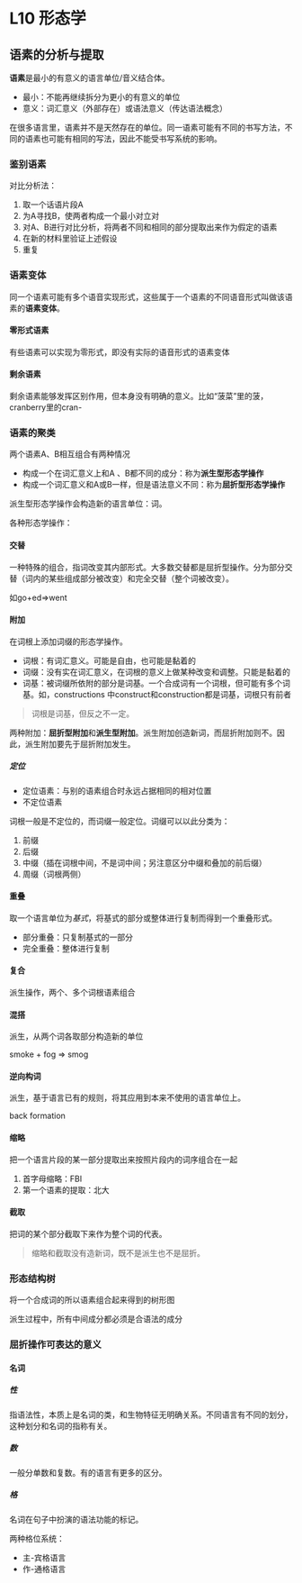 # L10 形态学

## 语素的分析与提取

**语素**是最小的有意义的语言单位/音义结合体。

- 最小：不能再继续拆分为更小的有意义的单位
- 意义：词汇意义（外部存在）或语法意义（传达语法概念）

在很多语言里，语素并不是天然存在的单位。同一语素可能有不同的书写方法，不同的语素也可能有相同的写法，因此不能受书写系统的影响。

### 鉴别语素

对比分析法：

1. 取一个话语片段A
2. 为A寻找B，使两者构成一个最小对立对
3. 对A、B进行对比分析，将两者不同和相同的部分提取出来作为假定的语素
4. 在新的材料里验证上述假设
5. 重复

### 语素变体


同一个语素可能有多个语音实现形式，这些属于一个语素的不同语音形式叫做该语素的**语素变体**。

#### 零形式语素

有些语素可以实现为零形式，即没有实际的语音形式的语素变体

#### 剩余语素

剩余语素能够发挥区别作用，但本身没有明确的意义。比如“菠菜”里的菠，cranberry里的cran-

### 语素的聚类

两个语素A、B相互组合有两种情况
- 构成一个在词汇意义上和A 、B都不同的成分：称为**派生型形态学操作**
- 构成一个词汇意义和A或B一样，但是语法意义不同：称为**屈折型形态学操作**

派生型形态学操作会构造新的语言单位：词。

各种形态学操作：

#### 交替

一种特殊的组合，指词改变其内部形式。大多数交替都是屈折型操作。分为部分交替（词内的某些组成部分被改变）和完全交替（整个词被改变）。

如go+ed=>went

#### 附加

在词根上添加词缀的形态学操作。

- 词根：有词汇意义。可能是自由，也可能是黏着的
- 词缀：没有实在词汇意义，在词根的意义上做某种改变和调整。只能是黏着的
- 词基：被词缀所依附的部分是词基。一个合成词有一个词根，但可能有多个词基。如，constructions 中construct和construction都是词基，词根只有前者

> 词根是词基，但反之不一定。

两种附加：**屈折型附加**和**派生型附加**。派生附加创造新词，而屈折附加则不。因此，派生附加要先于屈折附加发生。

##### 定位

- 定位语素：与别的语素组合时永远占据相同的相对位置
- 不定位语素

词根一般是不定位的，而词缀一般定位。词缀可以以此分类为：

1. 前缀
2. 后缀
3. 中缀（插在词根中间，不是词中间；另注意区分中缀和叠加的前后缀）
4. 周缀（词根两侧）

#### 重叠

取一个语言单位为*基式*，将基式的部分或整体进行复制而得到一个重叠形式。

- 部分重叠：只复制基式的一部分
- 完全重叠：整体进行复制

#### 复合

派生操作，两个、多个词根语素组合

#### 混搭

派生，从两个词各取部分构造新的单位

smoke + fog => smog

#### 逆向构词

派生，基于语言已有的规则，将其应用到本来不使用的语言单位上。

back formation

#### 缩略

把一个语言片段的某一部分提取出来按照片段内的词序组合在一起

1. 首字母缩略：FBI
2. 第一个语素的提取：北大

#### 截取

把词的某个部分截取下来作为整个词的代表。

> 缩略和截取没有造新词，既不是派生也不是屈折。

### 形态结构树

将一个合成词的所以语素组合起来得到的树形图

派生过程中，所有中间成分都必须是合语法的成分

### 屈折操作可表达的意义

#### 名词

##### 性

指语法性，本质上是名词的类，和生物特征无明确关系。不同语言有不同的划分，这种划分和名词的指称有关。

##### 数

一般分单数和复数。有的语言有更多的区分。

##### 格

名词在句子中扮演的语法功能的标记。

两种格位系统：
- 主-宾格语言
- 作-通格语言